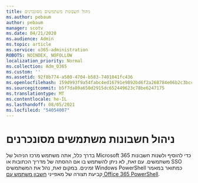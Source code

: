 ```yaml
---
title: ניהול חשבונות משתמשים מסונכרנים
ms.author: pebaum
author: pebaum
manager: scotv
ms.date: 04/21/2020
ms.audience: Admin
ms.topic: article
ms.service: o365-administration
ROBOTS: NOINDEX, NOFOLLOW
localization_priority: Normal
ms.collection: Adm_O365
ms.custom: ''
ms.assetid: 92f8b774-a580-4704-b583-7401041fc436
ms.openlocfilehash: 159d993f9a54fabc4ed16791e9892bd6f2a268784e06b2c3bccdcab39544349d
ms.sourcegitcommit: b5f7da89a650d2915dc652449623c78be6247175
ms.translationtype: MT
ms.contentlocale: he-IL
ms.lasthandoff: 08/05/2021
ms.locfileid: "54054007"
---
```

# <a name="manage-synchronized-user-accounts"></a>ניהול חשבונות משתמשים מסונכרנים

בדרך כלל, אתה משתמש מרכז הניהול של Microsoft 365 כדי להוסיף ולשנות חשבונות משתמשים. עם זאת, לא ניתן להשתמש בו אם ההסתה של מדריך הכתובות או SSO זמינים. במקום זאת, נהל את המשתמשים Windows PowerShell כמתואר במאמר קביעת תצורה של מאפייני [חשבון משתמש עם Office 365 PowerShell](https://docs.microsoft.com/office365/enterprise/powershell/configure-user-account-properties-with-office-365-powershell ). 
  

